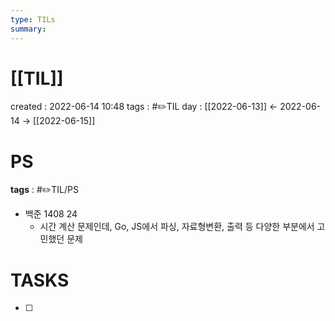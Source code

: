 ```yaml
---
type: TILs
summary: 
---
```


# [[TIL]]
created : 2022-06-14 10:48
tags : #✏️TIL
day : [[2022-06-13]] ← 2022-06-14 → [[2022-06-15]]

# PS
**tags** : #✏️TIL/PS 
- 백준 1408 24
	- 시간 계산 문제인데, Go, JS에서 파싱, 자료형변환, 출력 등 다양한 부분에서 고민했던 문제


# TASKS
- [ ] 
